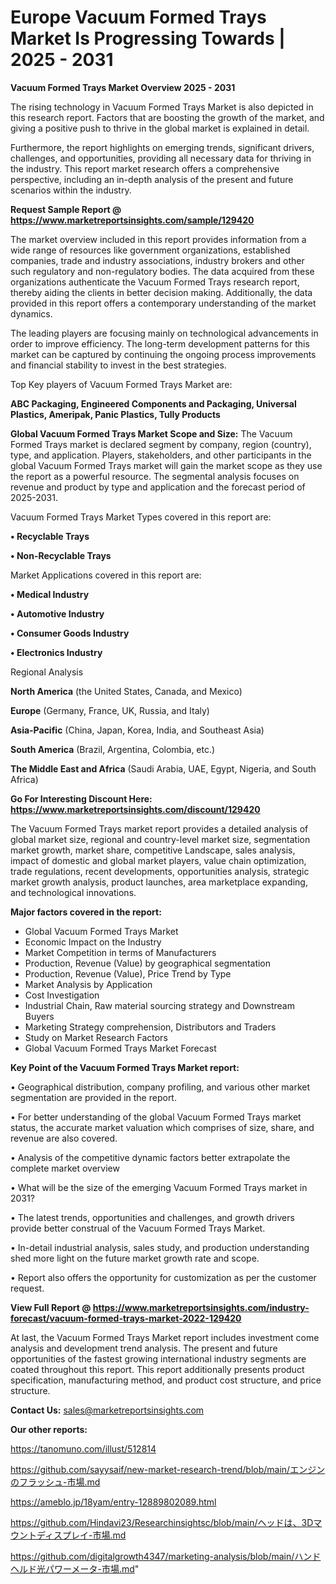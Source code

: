 # Europe Vacuum Formed Trays Market Is Progressing Towards | 2025 - 2031

<Strong> Vacuum Formed Trays Market Overview 2025 - 2031</strong>

The rising technology in Vacuum Formed Trays Market is also depicted in this research report. Factors that are boosting the growth of the market, and giving a positive push to thrive in the global market is explained in detail.

Furthermore, the report highlights on emerging trends, significant drivers, challenges, and opportunities, providing all necessary data for thriving in the industry. This report market research offers a comprehensive perspective, including an in-depth analysis of the present and future scenarios within the industry.

<strong>Request Sample Report @ <a href=https://www.marketreportsinsights.com/sample/129420>https://www.marketreportsinsights.com/sample/129420</a></strong>

The market overview included in this report provides information from a wide range of resources like government organizations, established companies, trade and industry associations, industry brokers and other such regulatory and non-regulatory bodies. The data acquired from these organizations authenticate the Vacuum Formed Trays research report, thereby aiding the clients in better decision making. Additionally, the data provided in this report offers a contemporary understanding of the market dynamics.

The leading players are focusing mainly on technological advancements in order to improve efficiency. The long-term development patterns for this market can be captured by continuing the ongoing process improvements and financial stability to invest in the best strategies.

Top Key players of Vacuum Formed Trays Market are:

<strong>ABC Packaging, Engineered Components and Packaging, Universal Plastics, Ameripak, Panic Plastics, Tully Products</strong>

<strong><b>Global Vacuum Formed Trays Market Scope and Size:</b></strong>
The Vacuum Formed Trays market is declared segment by company, region (country), type, and application. Players, stakeholders, and other participants in the global Vacuum Formed Trays market will gain the market scope as they use the report as a powerful resource. The segmental analysis focuses on revenue and product by type and application and the forecast period of 2025-2031.

Vacuum Formed Trays Market Types covered in this report are:

<strong>• Recyclable Trays

• Non-Recyclable Trays</strong>

Market Applications covered in this report are:

<strong>• Medical Industry

• Automotive Industry

• Consumer Goods Industry

• Electronics Industry</strong> 

Regional Analysis

<strong>North America</strong> (the United States, Canada, and Mexico)

<strong>Europe</strong> (Germany, France, UK, Russia, and Italy)

<strong>Asia-Pacific</strong> (China, Japan, Korea, India, and Southeast Asia)

<strong>South America</strong> (Brazil, Argentina, Colombia, etc.)

<strong>The Middle East and Africa</strong> (Saudi Arabia, UAE, Egypt, Nigeria, and South Africa)

<strong>Go For Interesting Discount Here: <a href=https://www.marketreportsinsights.com/discount/129420>https://www.marketreportsinsights.com/discount/129420</a></strong>

The Vacuum Formed Trays market report provides a detailed analysis of global market size, regional and country-level market size, segmentation market growth, market share, competitive Landscape, sales analysis, impact of domestic and global market players, value chain optimization, trade regulations, recent developments, opportunities analysis, strategic market growth analysis, product launches, area marketplace expanding, and technological innovations.

<strong><b>Major factors covered in the report:</b></strong>
<ul>
  <li>Global Vacuum Formed Trays Market </li>
  <li>Economic Impact on the Industry</li>
  <li>Market Competition in terms of Manufacturers</li>
  <li>Production, Revenue (Value) by geographical segmentation</li>
  <li>Production, Revenue (Value), Price Trend by Type</li>
  <li>Market Analysis by Application</li>
  <li>Cost Investigation</li>
  <li>Industrial Chain, Raw material sourcing strategy and Downstream Buyers</li>
  <li>Marketing Strategy comprehension, Distributors and Traders</li>
  <li>Study on Market Research Factors</li>
  <li>Global Vacuum Formed Trays Market Forecast</li>
</ul>

<strong><b>Key Point of the Vacuum Formed Trays Market report:</b></strong>

• Geographical distribution, company profiling, and various other market segmentation are provided in the report.

• For better understanding of the global Vacuum Formed Trays market status, the accurate market valuation which comprises of size, share, and revenue are also covered.

• Analysis of the competitive dynamic factors better extrapolate the complete market overview

• What will be the size of the emerging Vacuum Formed Trays market in 2031?

• The latest trends, opportunities and challenges, and growth drivers provide better construal of the Vacuum Formed Trays Market.

• In-detail industrial analysis, sales study, and production understanding shed more light on the future market growth rate and scope.

• Report also offers the opportunity for customization as per the customer request.

<strong><b>View Full Report @ <a href=https://www.marketreportsinsights.com/industry-forecast/vacuum-formed-trays-market-2022-129420>https://www.marketreportsinsights.com/industry-forecast/vacuum-formed-trays-market-2022-129420</a></b></strong>


At last, the Vacuum Formed Trays Market report includes investment come analysis and development trend analysis. The present and future opportunities of the fastest growing international industry segments are coated throughout this report. This report additionally presents product specification, manufacturing method, and product cost structure, and price structure.

<strong>Contact Us:</strong>
sales@marketreportsinsights.com

<strong>Our other reports:</strong>

<a href=https://tanomuno.com/illust/512814>https://tanomuno.com/illust/512814</a>

<a href=https://github.com/sayysaif/new-market-research-trend/blob/main/エンジンのフラッシュ-市場.md>https://github.com/sayysaif/new-market-research-trend/blob/main/エンジンのフラッシュ-市場.md</a>

<a href=https://ameblo.jp/18yam/entry-12889802089.html>https://ameblo.jp/18yam/entry-12889802089.html</a>

<a href=https://github.com/Hindavi23/Researchinsightsc/blob/main/ヘッドは、3Dマウントディスプレイ-市場.md>https://github.com/Hindavi23/Researchinsightsc/blob/main/ヘッドは、3Dマウントディスプレイ-市場.md</a>

<a href=https://github.com/digitalgrowth4347/marketing-analysis/blob/main/ハンドヘルド光パワーメータ-市場.md>https://github.com/digitalgrowth4347/marketing-analysis/blob/main/ハンドヘルド光パワーメータ-市場.md</a>"
